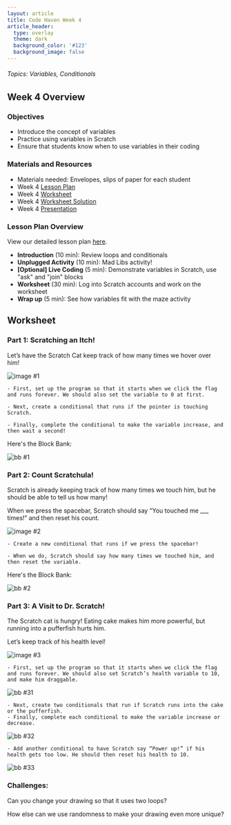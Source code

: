 ```yaml
---
layout: article
title: Code Haven Week 4
article_header:
  type: overlay
  theme: dark
  background_color: '#123'
  background_image: false
---
```

###### Topics: Variables, Conditionals
<!--more-->

## Week 4 Overview
### Objectives 
- Introduce the concept of variables 
- Practice using variables in Scratch
- Ensure that students know when to use variables in their coding

### Materials and Resources 
- Materials needed: Envelopes, slips of paper for each student
- Week 4 [Lesson Plan](https://drive.google.com/open?id=1VDl3XSgpBZOJAZXcgwAoc_yelKL7cXz6amnn_7xVawM)
- Week 4 [Worksheet](https://drive.google.com/open?id=1NfGzW9qEZeMhcs9OTQdoFBD1gci_l3A6QMVIHIPtebE)
- Week 4 [Worksheet Solution](https://scratch.mit.edu/projects/379931714/)
- Week 4 [Presentation](https://drive.google.com/open?id=1jMm6FrYxKxwvn_k9-erEohVc6wSnqp-hc0cDweeMi_M)

### Lesson Plan Overview
View our detailed lesson plan [here](https://drive.google.com/open?id=1VDl3XSgpBZOJAZXcgwAoc_yelKL7cXz6amnn_7xVawM).
- **Introduction** (10 min): Review loops and conditionals
- **Unplugged Activity** (10 min): Mad Libs activity!
- **\[Optional\] Live Coding** (5 min): Demonstrate variables in Scratch, use "ask" and "join" blocks
- **Worksheet** (30 min): Log into Scratch accounts and work on the worksheet
- **Wrap up** (5 min): See how variables fit with the maze activity

## Worksheet
### Part 1: Scratching an Itch!

Let’s have the Scratch Cat keep track of how many times we hover over him!

![image #1](/assets/images/week4/img1.png)

    - First, set up the program so that it starts when we click the flag and runs forever. We should also set the variable to 0 at first.

    - Next, create a conditional that runs if the pointer is touching Scratch.
        
    - Finally, complete the conditional to make the variable increase, and then wait a second!

Here's the Block Bank:

![bb #1](/assets/images/week4/bb1.png)


### Part 2: Count Scratchula!

Scratch is already keeping track of how many times we touch him, but he should be able to tell us how many!

When we press the spacebar, Scratch should say “You touched me ___ times!” and then reset his count.

![image #2](/assets/images/week4/img2.png)

    - Create a new conditional that runs if we press the spacebar!

    - When we do, Scratch should say how many times we touched him, and then reset the variable.

Here's the Block Bank:

![bb #2](/assets/images/week4/bb2.png)

### Part 3: A Visit to Dr. Scratch!

The Scratch cat is hungry! Eating cake makes him more powerful, but running into a pufferfish hurts him. 

Let’s keep track of his health level!

![image #3](/assets/images/week4/img3.png)

    - First, set up the program so that it starts when we click the flag and runs forever. We should also set Scratch’s health variable to 10, and make him draggable.
    
![bb #31](/assets/images/week4/bb31.png)

    - Next, create two conditionals that run if Scratch runs into the cake or the pufferfish.
    - Finally, complete each conditional to make the variable increase or decrease.
    
![bb #32](/assets/images/week4/bb3.png)

    - Add another conditional to have Scratch say “Power up!” if his health gets too low. He should then reset his health to 10.

![bb #33](/assets/images/week4/bb3.png)




### Challenges:

Can you change your drawing so that it uses two loops?

How else can we use randomness to make your drawing even more unique?



